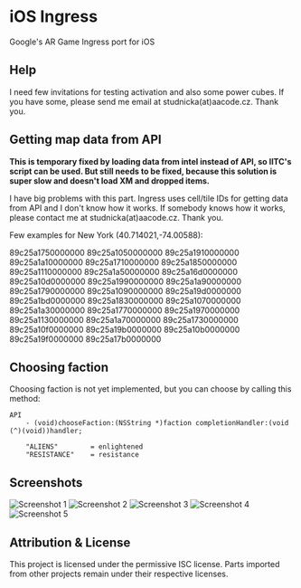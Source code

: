 iOS Ingress
===========

Google's AR Game Ingress port for iOS

Help
----

I need few invitations for testing activation and also some power cubes. If you have some, please send me email at studnicka(at)aacode.cz. Thank you.

Getting map data from API
-------------------------

**This is temporary fixed by loading data from intel instead of API, so IITC's script can be used. But still needs to be fixed, because this solution is super slow and doesn't load XM and dropped items.**

I have big problems with this part. Ingress uses cell/tile IDs for getting data from API and I don't know how it works. If somebody knows how it works, please contact me at studnicka(at)aacode.cz. Thank you.

Few examples for New York (40.714021,-74.00588):

89c25a1750000000
89c25a1050000000
89c25a1910000000
89c25a1a10000000
89c25a1710000000
89c25a1850000000
89c25a1110000000
89c25a1a50000000
89c25a16d0000000
89c25a10d0000000
89c25a1990000000
89c25a1a90000000
89c25a1790000000
89c25a1090000000
89c25a19d0000000
89c25a1bd0000000
89c25a1830000000
89c25a1070000000
89c25a1a30000000
89c25a1770000000
89c25a1970000000
89c25a1130000000
89c25a1a70000000
89c25a1730000000
89c25a10f0000000
89c25a19b0000000
89c25a10b0000000
89c25a19f0000000
89c25a17b0000000

Choosing faction
----------------

Choosing faction is not yet implemented, but you can choose by calling this method:

    API
        - (void)chooseFaction:(NSString *)faction completionHandler:(void (^)(void))handler;
        
        "ALIENS"        = enlightened
        "RESISTANCE"    = resistance

Screenshots
-----------

![Screenshot 1](http://i.imgur.com/Od5sVxh.jpg)
![Screenshot 2](http://i.imgur.com/r21wnTc.png)
![Screenshot 3](http://i.imgur.com/FIYe6bm.png)
![Screenshot 4](http://i.imgur.com/V1r6eER.png)
![Screenshot 5](http://i.imgur.com/Joik8Qe.png)

Attribution & License
---------------------

This project is licensed under the permissive ISC license. Parts imported from other projects remain under their respective licenses.
